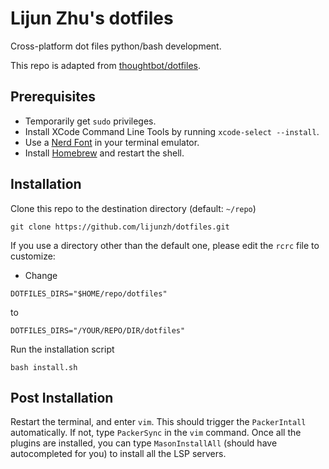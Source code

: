 # Lijun Zhu's dotfiles
Cross-platform dot files python/bash development. 

This repo is adapted from [thoughtbot/dotfiles](https://github.com/thoughtbot/dotfiles).

## Prerequisites

* Temporarily get `sudo` privileges.
* Install XCode Command Line Tools by running `xcode-select --install`.
* Use a [Nerd Font](https://www.nerdfonts.com/) in your terminal emulator.
* Install [Homebrew](https://brew.sh/) and restart the shell.

## Installation

Clone this repo to the destination directory (default: `~/repo`)
```
git clone https://github.com/lijunzh/dotfiles.git
```
If you use a directory other than the default one, please edit the `rcrc` file to customize:
* Change
```
DOTFILES_DIRS="$HOME/repo/dotfiles"
```
to
```
DOTFILES_DIRS="/YOUR/REPO/DIR/dotfiles"
```

Run the installation script
```
bash install.sh
```

## Post Installation
Restart the terminal, and enter `vim`. This should trigger the `PackerIntall` automatically. If not, type `PackerSync` in the `vim` command. Once all the plugins are installed, you can type `MasonInstallAll` (should have autocompleted for you) to install all the LSP servers.  

